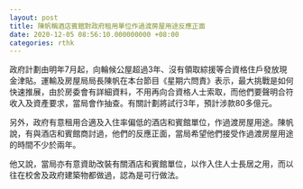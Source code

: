 ```yaml
---
layout: post
title: 陳帆稱酒店賓館對政府租用單位作過渡房屋用途反應正面
date: 2020-12-05 08:56:10.000000000 +08:00
categories: rthk
---
```


政府計劃由明年7月起，向輪候公屋超過3年、沒有領取綜援等合資格住戶發放現金津貼。運輸及房屋局局長陳帆在本台節目《星期六問責》表示，最大挑戰是如何快速推展，由於房委會有詳細資料，不用再向合資格人士索取，而他們要聲明合符收入及資產要求，當局會作抽查。有關計劃將試行3年，預計涉款80多億元。

另外，政府有意租用合適及入住率偏低的酒店和賓館單位，作過渡房屋用途。陳帆說，有與酒店和賓館商討過，他們的反應正面，當局希望他們接受作過渡房屋用途的時間不少於兩年。

他又說，當局亦有意資助改裝有關酒店和賓館單位，以作入住人士長居之用，而以往在校舍及政府建築物都做過，認為是可行做法。
